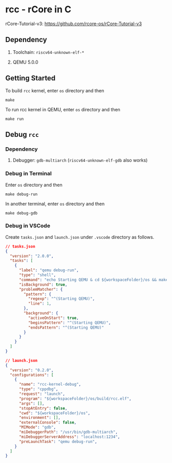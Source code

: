 # rcc - rCore in C

rCore-Tutorial-v3: https://github.com/rcore-os/rCore-Tutorial-v3

## Dependency

1. Toolchain: `riscv64-unknown-elf-*`

1. QEMU 5.0.0

## Getting Started

To build `rcc` kernel, enter `os` directory and then

```
make
```

To run rcc kernel in QEMU, enter `os` directory and then

```
make run
```

## Debug `rcc`

### Dependency

1. Debugger: `gdb-multiarch` (`riscv64-unknown-elf-gdb` also works)

### Debug in Terminal

Enter `os` directory and then

```
make debug-run
```

In another terminal, enter `os` directory and then

```
make debug-gdb
```

### Debug in VSCode

Create `tasks.json` and `launch.json` under `.vscode` directory as follows.

```json
// tasks.json
{
  "version": "2.0.0",
  "tasks": [
    {
      "label": "qemu debug-run",
      "type": "shell",
      "command": "echo Starting QEMU & cd ${workspaceFolder}/os && make debug-run",
      "isBackground": true,
      "problemMatcher": {
        "pattern": {
          "regexp": "^(Starting QEMU)",
          "line": 1,
        },
        "background": {
          "activeOnStart": true,
          "beginsPattern": "^(Starting QEMU)",
          "endsPattern": "^(Starting QEMU)"
        }
      }
    }
  ]
}

// launch.json
{
  "version": "0.2.0",
  "configurations": [
    {
      "name": "rcc-kernel-debug",
      "type": "cppdbg",
      "request": "launch",
      "program": "${workspaceFolder}/os/build/rcc.elf",
      "args": [],
      "stopAtEntry": false,
      "cwd": "${workspaceFolder}/os",
      "environment": [],
      "externalConsole": false,
      "MIMode": "gdb",
      "miDebuggerPath": "/usr/bin/gdb-multiarch",
      "miDebuggerServerAddress": "localhost:1234",
      "preLaunchTask": "qemu debug-run",
    }
  ]
}
```
